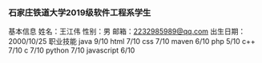 ### 石家庄铁道大学2019级软件工程系学生
基本信息
姓名：王江伟
性别：男
邮箱：2232985989@qq.com
出生日期：2000/10/25
职业技能
java  9/10
html  7/10
css   7/10
maven 6/10
php   5/10
c++   7/10
c     7/10
python 7/10
javascript  6/10

<!--
**wangaaaac/wangaaaac** is a ✨ _special_ ✨ repository because its `README.md` (this file) appears on your GitHub profile.

Here are some ideas to get you started:

- 🔭 I’m currently working on ...
- 🌱 I’m currently learning ...
- 👯 I’m looking to collaborate on ...
- 🤔 I’m looking for help with ...
- 💬 Ask me about ...
- 📫 How to reach me: ...
- 😄 Pronouns: ...
- ⚡ Fun fact: ...
-->
